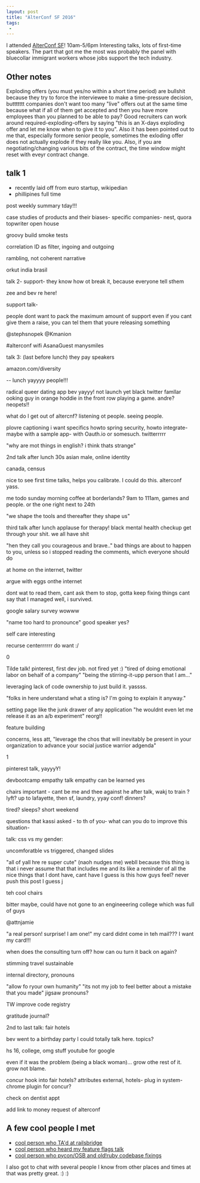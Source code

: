 ```yaml
---
layout: post
title: "AlterConf SF 2016"
tags:
 -
---
```


I attended [AlterConf SF](http://www.alterconf.com/conferences/san-francisco-ca)! 10am-5/6pm Interesting talks, lots of first-time speakers. The part that got me the most was probably the panel with bluecollar immigrant workers whose jobs support the tech industry.

## Other notes

Exploding offers (you must yes/no within a short time period) are bullshit because they try to force the interviewee to make a time-pressure decision, buttttttt companies don't want too many "live" offers out at the same time because what if all of them get accepted and then you have more employees than you planned to be able to pay? Good recruiters can work around required-exploding-offers by saying "this is an X-days exploding offer and let me know when to give it to you". Also it has been pointed out to me that, especially formore senior people, sometimes the exloding offer does not actually explode if they really like you. Also, if you are negotiating/changing various bits of the contract, the time window might reset with eveyr contract change.

## talk 1

- recently laid off from euro startup, wikipedian
- phillipines full time


post weekly summary tday!!!

case studies of products and their biases- specific companies-
nest,
quora topwriter open house



groovy build smoke tests

correlation ID as filter, ingoing and outgoing


rambling, not coherent narrative

orkut india brasil

talk 2-
support- they know how ot break it, because everyone tell sthem

zee and bev re here!

support talk-

people dont want to pack the maximum amount of support
even if you cant give them a raise, you can tel them that youre releasing something

@stephsnopek
@Kmanion

#alterconf wifi AsanaGuest manysmiles

talk 3: (last before lunch)
they pay speakers

amazon.com/diversity

-- lunch
yayyyy people!!!

radical queer dating app
bev yayyy! not launch yet
black twitter
famllar ooking guy in orange hoddie in the front row playing a game. andre?
neopets!!

what do I get out of altercnf? listening ot people. seeing people.

plovre captioning
i want specifics
howto spring security, howto integrate- maybe with a sample app- with Oauth.io or somesuch.
twitterrrrr

"why are mot things in english? i think thats strange"

2nd talk after lunch
30s asian male, online identity

canada, census

nice to see first time talks, helps you calibrate. I could do this. alterconf yass.

me todo sunday morning coffee at borderlands? 9am to 111am, games and people. or the one right next to 24th

"we shape the tools and thereafter they shape us"


third talk after lunch
applause for therapy!
black
mental health checkup
get through your shit. we all have shit

"hen they call you courageous and brave.." bad things are about to happen to you, unless
so i stopped reading the comments, which everyone should do

at home on the internet, twitter

argue with eggs onthe internet

dont wat to read them, cant ask them to stop, gotta keep fixing things
cant say that I managed well, i survived.

google salary survey wowww

"name too hard to pronounce"
good speaker yes?

self care interesting


recurse centerrrrrr do want :/

 0

Tilde talk!
pinterest, first dev job. not fired yet :)
"tired of doing emotional labor on behalf of a company"
"being the stirring-it-upp person that I am..."

leveraging lack of code ownership to just build it. yassss.

"folks in here understand what a sting is? I'm going to explain it anyway."

setting page like the junk drawer of any application
"he wouldnt even let me release it as an a/b experiment"
reorg!!

feature building

concerns, less att,
"leverage the chos that will inevitably be present in your organization to advance your social justice warrior adgenda"

1


pinterest talk, yayyyY!




devbootcamp empathy talk
empathy can be learned yes

chairs important - cant be me and thee against he
after talk, wakj to train ? lyft?
up to lafayette, then sf, laundry, yyay conf!
dinners?

tired? sleeps?
short weekend

questions that kassi asked - to th of you- what can you do to improve this situation-


talk: css vs my gender:

uncomforatble vs triggered, changed slides

"all of yall hre re super cute"  (naoh nudges me)
webll because this thing is that
i never assume that that includes me
and its like a reminder of all the nice things that I dont have, cant have I guess
is this how guys feel?
never push this post I guess
j

teh cool chairs

bitter maybe, could have not gone to an engineeering college which was full of guys

@attnjamie

"a real person! surprise! I am one!"
my card didnt come in teh mail??? I want my card!!!

 when does the consulting turn off? how can ou turn it back on again?

stimming
travel sustainable

internal directory, pronouns

"allow fo ryour own humanity"
"its not my job to feel better about a mistake that you made"
jigsaw pronouns?

TW improve code registry

gratitude journal?



2nd to last talk: fair hotels

bev went to a birthday party
I could totally talk here. topics?


hs 16, college, omg stuff
youtube for google



even if it was the problem (being a black woman)... grow othe rest of it. grow not blame.

concur hook into fair hotels? attributes external, hotels- plug in system- chrome plugin for concur?

check on dentist appt


add link to money request of alterconf

## A few cool people I met

- [cool person who TA'd at railsbridge](https://twitter.com/LisaVogtSF)
- [cool person who heard my feature flags talk](https://twitter.com/singgenberg)
- [cool person who pycon/OSB and old!ruby codebase fixings](https://twitter.com/chris_swenson)

I also got to chat with several people I know from other places and times at that was pretty great. :) :)
